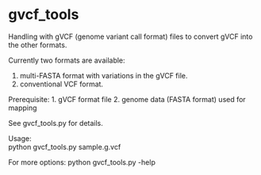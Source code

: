 gvcf_tools
==========

Handling with gVCF (genome variant call format) files
to convert gVCF into the other formats.

Currently two formats are available:

 1. multi-FASTA format with variations in the gVCF file.
 2. conventional VCF format.

Prerequisite:
    1. gVCF format file
    2. genome data (FASTA format) used for mapping
    
See gvcf_tools.py for details.

Usage:  
  python gvcf_tools.py sample.g.vcf

For more options:
  python gvcf_tools.py -help  
